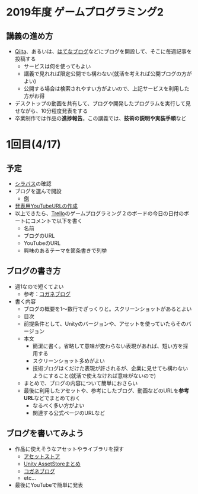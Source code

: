 # 2019年度 ゲームプログラミング2

## 講義の進め方
- [Qiita](https://qiita.com/)、あるいは、[はてなブログ](https://hatenablog.com/)などにブログを開設して、そこに毎週記事を投稿する
  - サービスは何を使ってもよい
  - 講義で見れれば限定公開でも構わない(就活を考えれば公開ブログの方がよい)
  - 公開する場合は検索されやすい方がよいので、上記サービスを利用した方がお得
- デスクトップの動画を共有して、ブログや開発したプログラムを実行して見せながら、10分程度発表をする
- 卒業制作では作品の**進捗報告**。この講義では、**技術の説明や実装手順**など

# 1回目(4/17)
## 予定
- [シラバス](syllabus.md)の確認
- ブログを選んで開設
  - [例](http://am1tanaka.hatenablog.com/)
- [発表用YouTubeURLの作成](https://docs.google.com/document/d/11rh1ojJnCJInI33XEk9xX3T_bHfKfoI_BH0foDVSGtM/)
- 以上できたら、[Trello](https://trello.com/)のゲームプログラミング２のボードの今日の日付のボートにコメントで以下を書く
  - 名前
  - ブログのURL
  - YouTubeのURL
  - 興味のあるテーマを箇条書きで列挙

## ブログの書き方
- 週1なので短くてよい
  - 参考：[コガネブログ](http://baba-s.hatenablog.com/)
- 書く内容
  - ブログの概要を1～数行でざっくりと。スクリーンショットがあるとよい
  - 目次
  - 前提条件として、Unityのバージョンや、アセットを使っていたらそのバージョン
  - 本文
    - 簡潔に書く。省略して意味が変わらない表現があれば、短い方を採用する
    - スクリーンショット多めがよい
    - 技術ブログはくだけた表現が許されるが、企業に見せても構わないようにすること(就活で使えなければ意味がないので)
  - まとめで、ブログの内容について簡単におさらい
  - 最後に利用したアセットや、参考にしたブログ、動画などのURLを**参考URL**などでまとめておく
    - なるべく多い方がよい
    - 関連する公式ページのURLなど

## ブログを書いてみよう
- 作品に使えそうなアセットやライブラリを探す
  - [アセットストア](https://assetstore.unity.com/)
  - [Unity AssetStoreまとめ](http://www.asset-sale.net/)
  - [コガネブログ](http://baba-s.hatenablog.com/)
  - etc...
- 最後にYouTubeで簡単に発表
